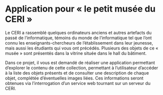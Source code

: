 # Application pour « le petit musée du CERI »

Le CERI a rassemblé quelques ordinateurs anciens et autres artefacts du passé de l’informatique, témoins du monde de l’informatique tel que l’ont connu les enseignants-chercheurs de l’établissement dans leur jeunesse, mais aussi les étudiants qui vous ont précédés. Plusieurs des objets de ce « musée » sont présentés dans la vitrine située dans le hall du bâtiment.

Dans ce projet, il vous est demandé de réaliser une application permettant d’explorer le contenu de cette collection, permettant à l’utilisateur d’accéder à la liste des objets présents et de consulter une description de chaque objet, complétée d’éventuelles images liées. Ces informations seront obtenues via l’interrogation d’un service web tournant sur un serveur du CERI.
